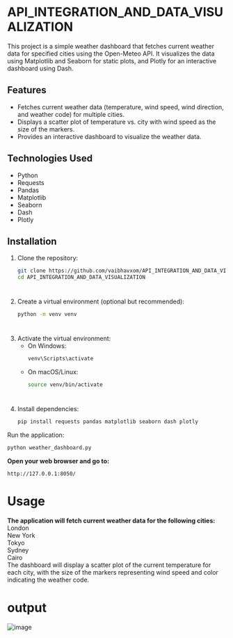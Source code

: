 # API_INTEGRATION_AND_DATA_VISUALIZATION

This project is a simple weather dashboard that fetches current weather data for specified cities using the Open-Meteo API. It visualizes the data using Matplotlib and Seaborn for static plots, and Plotly for an interactive dashboard using Dash.

## Features

- Fetches current weather data (temperature, wind speed, wind direction, and weather code) for multiple cities.
- Displays a scatter plot of temperature vs. city with wind speed as the size of the markers.
- Provides an interactive dashboard to visualize the weather data.

## Technologies Used

- Python
- Requests
- Pandas
- Matplotlib
- Seaborn
- Dash
- Plotly

## Installation

1. Clone the repository:
    ```bash
    git clone https://github.com/vaibhavxom/API_INTEGRATION_AND_DATA_VISUALIZATION.git
    cd API_INTEGRATION_AND_DATA_VISUALIZATION
    ```
#
2. Create a virtual environment (optional but recommended):
    ```bash
    python -m venv venv
    ```
#
3. Activate the virtual environment:
    - On Windows:
      ```bash
      venv\Scripts\activate
      ```
    - On macOS/Linux:
      ```bash
      source venv/bin/activate
      ```
#
4. Install dependencies:
    ```bash
   pip install requests pandas matplotlib seaborn dash plotly
    ```
    
Run the application:
```bash
python weather_dashboard.py
```
**Open your web browser and go to:**
```
http://127.0.0.1:8050/
```
# Usage
**The application will fetch current weather data for the following cities:**  
London  
New York  
Tokyo  
Sydney  
Cairo  
The dashboard will display a scatter plot of the current temperature for each city, with the size of the markers representing wind speed and color indicating the weather code.

# output

![image](https://github.com/user-attachments/assets/8b96ea2d-d92b-45ae-8743-9094ddce1cad)


